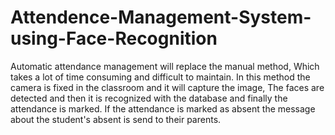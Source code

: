 # Attendence-Management-System-using-Face-Recognition
Automatic attendance management will replace the manual method, 
Which takes a lot of time consuming and difficult to maintain. 
In this method the camera is fixed in the classroom and it will capture the image, 
The faces are detected and then it is recognized with the database and finally the attendance is marked. 
If the attendance is marked as absent the message about the student's absent is send to their parents.
